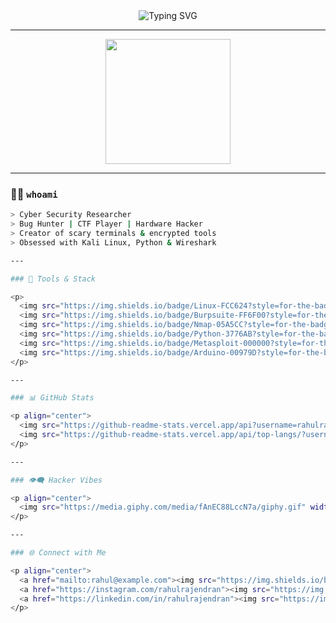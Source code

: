 <!-- README.md for Rahul Rajendran -->

<div align="center">

<img src="https://readme-typing-svg.demolab.com?font=Fira+Code&size=24&pause=1000&color=00FF00&center=true&vCenter=true&width=600&lines=Access+Granted...;Initializing+GitHub+Terminal;User:+Rahul+Rajendran;Cyber+Security+Researcher;CTF+Player+%7C+Bug+Hunter;Ethical+Hacker+%7C+Hardware+Ninja" alt="Typing SVG" />

---

<img src="https://media.giphy.com/media/oe33xf3B50fsc/giphy.gif" width="200" />

</div>

---

### 🧑‍💻 `whoami`

```bash
> Cyber Security Researcher
> Bug Hunter | CTF Player | Hardware Hacker
> Creator of scary terminals & encrypted tools
> Obsessed with Kali Linux, Python & Wireshark

---

### 🧰 Tools & Stack

<p>
  <img src="https://img.shields.io/badge/Linux-FCC624?style=for-the-badge&logo=linux&logoColor=black"/>
  <img src="https://img.shields.io/badge/Burpsuite-FF6F00?style=for-the-badge&logo=burpsuite&logoColor=white"/>
  <img src="https://img.shields.io/badge/Nmap-05A5CC?style=for-the-badge&logo=kalilinux&logoColor=white"/>
  <img src="https://img.shields.io/badge/Python-3776AB?style=for-the-badge&logo=python&logoColor=white"/>
  <img src="https://img.shields.io/badge/Metasploit-000000?style=for-the-badge&logo=metasploit&logoColor=white"/>
  <img src="https://img.shields.io/badge/Arduino-00979D?style=for-the-badge&logo=arduino&logoColor=white"/>
</p>

---

### 📊 GitHub Stats

<p align="center">
  <img src="https://github-readme-stats.vercel.app/api?username=rahulrajendran&show_icons=true&theme=radical&hide_border=true" width="48%"/>
  <img src="https://github-readme-stats.vercel.app/api/top-langs/?username=rahulrajendran&layout=compact&theme=radical&hide_border=true" width="48%"/>
</p>

---

### 👁️‍🗨️ Hacker Vibes

<p align="center">
  <img src="https://media.giphy.com/media/fAnEC88LccN7a/giphy.gif" width="600" />
</p>

---

### 🌐 Connect with Me

<p align="center">
  <a href="mailto:rahul@example.com"><img src="https://img.shields.io/badge/Email-D14836?style=for-the-badge&logo=gmail&logoColor=white"/></a>
  <a href="https://instagram.com/rahulrajendran"><img src="https://img.shields.io/badge/Instagram-E4405F?style=for-the-badge&logo=instagram&logoColor=white"/></a>
  <a href="https://linkedin.com/in/rahulrajendran"><img src="https://img.shields.io/badge/LinkedIn-0077B5?style=for-the-badge&logo=linkedin&logoColor=white"/></a>
</p>
